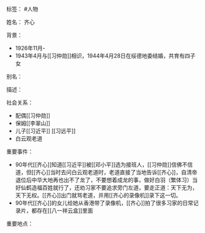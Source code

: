 标签： #人物

姓名：
齐心

背景：
- 1926年11月-
- 1943年4月与[[习仲勋]]相识，1944年4月28日在绥德地委结婚，共育有四子女

别名：

描述：

社会关系：
- 配偶[[习仲勋]]
- 保姆[[李翠山]]
- 儿子[[习近平]] [[习远平]]
- 白云观老道

重要事件：
- 90年代[[齐心]]知道[[习近平]]被[[邓小平]]选为接班人，[[习仲勋]]信佛不信道，但[[齐心]]当时去问白云观老道时，老道直接了当地告诉[[齐心]]，自清帝退位后中华大地再也出不了龙了，不要想着成龙的事，做好白羽（繁体习）当好仙鹤造福百姓就行了，还劝习家不要追求旁门左道，要走正道：天下无为，天下无权。[[齐心]]出门就骂老道，并用[[齐心的录像机]]录下这一切。
- 90年代[[齐心]]的女儿给她从香港带了录像机，[[齐心]]拍了很多习家的日常记录片，都存在[[八一祥云盒]]里面

重要地点：
